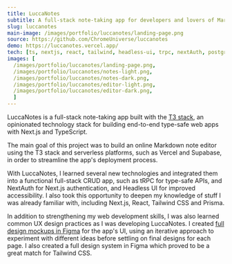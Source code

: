 ```yaml
---
title: LuccaNotes
subtitle: A full-stack note-taking app for developers and lovers of Markdown
slug: luccanotes
main-image: /images/portfolio/luccanotes/landing-page.png
source: https://github.com/ChromeUniverse/luccanotes
demo: https://luccanotes.vercel.app/
tech: [ts, nextjs, react, tailwind, headless-ui, trpc, nextAuth, postgres, prisma, supabase, vercel]
images: [
  /images/portfolio/luccanotes/landing-page.png,
  /images/portfolio/luccanotes/notes-light.png, 
  /images/portfolio/luccanotes/notes-dark.png, 
  /images/portfolio/luccanotes/editor-light.png,
  /images/portfolio/luccanotes/editor-dark.png, 
  ]
---
```


LuccaNotes is a full-stack note-taking app built with the [T3 stack](https://create.t3.gg/), an opinionated technology stack for building end-to-end type-safe web apps with Next.js and TypeScript.

The main goal of this project was to build an online Markdown note editor using the T3 stack and serverless platforms, such as Vercel and Supabase, in order to streamline the app's deployment process.

With LuccaNotes, I learned several new technologies and integrated them into a functional full-stack CRUD app, such as tRPC for type-safe APIs, and NextAuth for Next.js authentication, and Headless UI for improved accessibility. I also took this opportunity to deepen my knowledge of stuff I was already familiar with, including Next.js, React, Tailwind CSS and Prisma.

In addition to strengthening my web development skills, I was also learned common UX design practices as I was developing LuccaNotes. I created [full design mockups in Figma](https://www.figma.com/file/9Vnnbj7m862xY9C8uAF8Pn/LuccaNotes?node-id=0%3A1&t=u0WRBJ9uUmJBZIVK-1) for the app's UI, using an iterative approach to experiment with different ideas before settling on final designs for each page. I also created a full design system in Figma which proved to be a great match for Tailwind CSS.